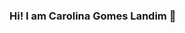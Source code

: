 ### Hi! I am Carolina Gomes Landim 👋

<!--
**Carolina995/Carolina995** is a ✨ _special_ ✨ repository because its `README.md` (this file) appears on your GitHub profile.

Here are some ideas to get you started:


- 🌱 I’m currently studying first year in Computing and IT at CCT College in Dublin
- 🤔 I’m looking for help with practice and opportunity jobs
- 📫 How to reach me: carolina.gomeslandim@gmail.com
- 😄 Pronouns: she/her ela/dela


